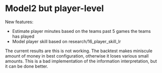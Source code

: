 # Model2 but player-level

New features:
* Estimate player minutes based on the teams past 5 games the teams has played
* Model player skill based on research/16_player_skill_lr

The current results are this is not working. The backtest makes miniscule amount of money in best configuration, otherwise it loses various small amounts. This is a bad implementation of the information interpretation, but it can be done better.
